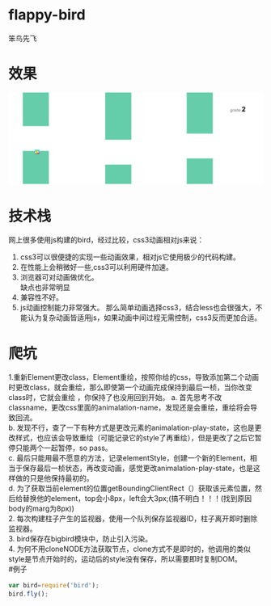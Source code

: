 ﻿# flappy-bird
笨鸟先飞
# 效果
![](https://github.com/takeern/flappy-bird/blob/master/bird/flybird.png)
# 技术栈
 网上很多使用js构建的bird，经过比较，css3动画相对js来说：
  1. css3可以很便捷的实现一些动画效果，相对js它使用极少的代码构建。<br>
  2. 在性能上会稍微好一些,css3可以利用硬件加速。<br>
  3. 浏览器可对动画做优化。<br>
 缺点也非常明显
  1. 兼容性不好。
  2. js动画控制能力非常强大。
 那么简单动画选择css3，结合less也会很强大，不能认为复杂动画皆适用js，如果动画中间过程无需控制，css3反而更加合适。
# 爬坑
  1.重新Element更改class，Element重绘，按照你给的css，导致添加第二个动画时更改class，就会重绘，那么即使第一个动画完成保持到最后一桢，当你改变class时，它就会重绘 ，你保持了也没用回到开始。
     a.   首先思考不改classname，更改css里面的animalation-name，发现还是会重绘，重绘将会导致回流。<br>
     b.   发现不行，查了一下有种方式是更改元素的animalation-play-state，这也是更改样式，也应该会导致重绘（可能记录它的style了再重绘），但是更改了之后它暂停只能两个一起暂停，so pass。<br>
     c.   最后只能用最不愿意的方法，记录elementStyle，创建一个新的Element，相当于保存最后一桢状态，再改变动画，感觉更改animalation-play-state，也是这样做的只是他保持最初的。<br>
     d.   为了获取当前element的位置getBoundingClientRect（）获取该元素位置，然后给替换他的element，top会小8px，left会大3px;(搞不明白！！！(找到原因 body的marg为8px))<br>
  2. 每次构建柱子产生的监视器，使用一个队列保存监视器ID，柱子离开即时删除监视器。<br>
  3. bird保存在bigbird模块中，防止引入污染。<br>
  4. 为何不用cloneNODE方法获取节点，clone方式不是即时的，他调用的类似style是节点开始时的，运动后的style没有保存，所以需要即时复制DOM。<br>
#例子
```JavaScript
var bird=require('bird');
bird.fly();
```


